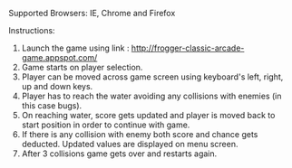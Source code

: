 Supported Browsers: IE, Chrome and Firefox

Instructions:
1. Launch the game using link : http://frogger-classic-arcade-game.appspot.com/
2. Game starts on player selection.
4. Player can be moved across game screen using keyboard's left, right, up and down keys.
3. Player has to reach the water avoiding any collisions with enemies (in this case bugs). 
5. On reaching water, score gets updated and player is moved back to start position in order to continue with game. 
6. If there is any collision with enemy both score and chance gets deducted. Updated values are displayed on menu screen.
7. After 3 collisions game gets over and restarts again.